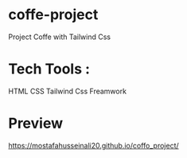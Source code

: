 # coffe-project
 Project Coffe with Tailwind Css

# Tech Tools : 
HTML
CSS
Tailwind Css Freamwork

# Preview
https://mostafahusseinali20.github.io/coffo_project/
